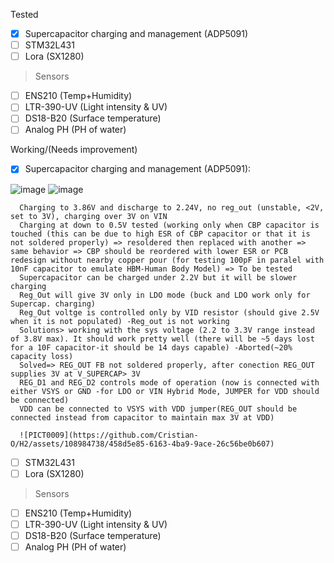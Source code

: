 Tested
- [x] Supercapacitor charging and management (ADP5091)
- [ ] STM32L431 
- [ ] Lora (SX1280)
      
>Sensors
- [ ] ENS210 (Temp+Humidity)
- [ ] LTR-390-UV (Light intensity & UV)
- [ ] DS18-B20 (Surface temperature)
- [ ] Analog PH (PH of water)
      
Working/(Needs improvement)
- [X] Supercapacitor charging and management (ADP5091):

![image](https://github.com/Cristian-O/H2/assets/108984738/be896491-3708-4059-9036-6468f9c8566e)
![image](https://github.com/Cristian-O/H2/assets/108984738/402b6366-94e0-48f5-8fec-9134cf6d7b21)

      Charging to 3.86V and discharge to 2.24V, no reg_out (unstable, <2V, set to 3V), charging over 3V on VIN
      Charging at down to 0.5V tested (working only when CBP capacitor is touched (this can be due to high ESR of CBP capacitor or that it is not soldered properly) => resoldered then replaced with another => same behavior => CBP should be reordered with lower ESR or PCB redesign without nearby copper pour (for testing 100pF in paralel with 10nF capacitor to emulate HBM-Human Body Model) => To be tested
      Supercapacitor can be charged under 2.2V but it will be slower charging
      Reg_Out will give 3V only in LDO mode (buck and LDO work only for Supercap. charging)
      Reg_Out voltge is controlled only by VID resistor (should give 2.5V when it is not populated) -Reg_out is not working
      Solutions> working with the sys voltage (2.2 to 3.3V range instead of 3.8V max). It should work pretty well (there will be ~5 days lost for a 10F capacitor-it should be 14 days capable) -Aborted(~20% capacity loss)
      Solved=> REG_OUT FB not soldered properly, after conection REG_OUT supplies 3V at V_SUPERCAP> 3V
      REG_D1 and REG_D2 controls mode of operation (now is connected with either VSYS or GND -for LDO or VIN Hybrid Mode, JUMPER for VDD should be connected)
      VDD can be connected to VSYS with VDD jumper(REG_OUT should be connected instead from capacitor to maintain max 3V at VDD)

      ![PICT0009](https://github.com/Cristian-O/H2/assets/108984738/458d5e85-6163-4ba9-9ace-26c56be0b607)
- [ ] STM32L431 
- [ ] Lora (SX1280)

>Sensors
- [ ] ENS210 (Temp+Humidity)
- [ ] LTR-390-UV (Light intensity & UV)
- [ ] DS18-B20 (Surface temperature)
- [ ] Analog PH (PH of water)
